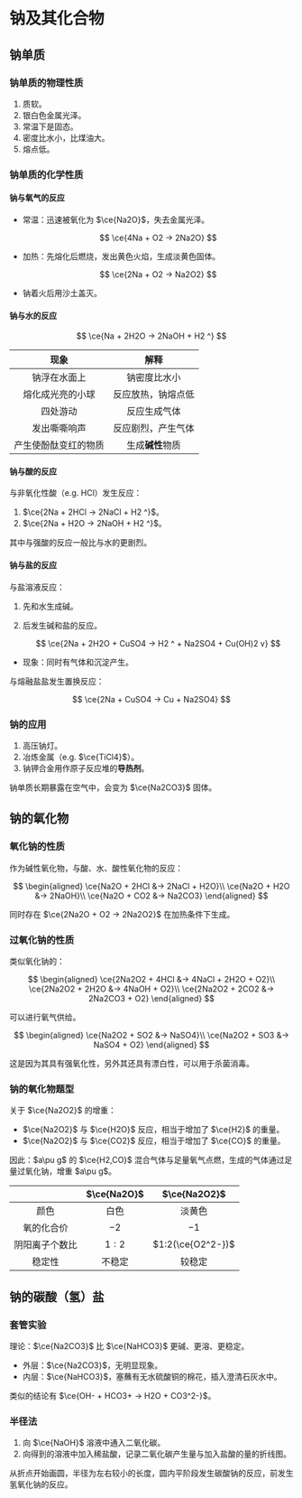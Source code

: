 # 钠及其化合物

## 钠单质

### 钠单质的物理性质

1. 质软。
2. 银白色金属光泽。
3. 常温下是固态。
4. 密度比水小，比煤油大。
5. 熔点低。

### 钠单质的化学性质

#### 钠与氧气的反应

+ 常温：迅速被氧化为 $\ce{Na2O}$，失去金属光泽。

    $$
    \ce{4Na + O2 -> 2Na2O}
    $$

+ 加热：先熔化后燃烧，发出黄色火焰，生成淡黄色固体。

    $$
    \ce{2Na + O2 -> Na2O2}
    $$

+ 钠着火后用沙土盖灭。

#### 钠与水的反应

$$
\ce{Na + 2H2O -> 2NaOH + H2 ^}
$$

| 现象 | 解释 |
| :-: | :-: |
| 钠浮在水面上 | 钠密度比水小 |
| 熔化成光亮的小球 | 反应放热，钠熔点低 |
| 四处游动 | 反应生成气体 |
| 发出嘶嘶响声 | 反应剧烈，产生气体 |
| 产生使酚酞变红的物质 | 生成**碱性**物质 |

#### 钠与酸的反应

与非氧化性酸（e.g. HCl）发生反应：

1. $\ce{2Na + 2HCl -> 2NaCl + H2 ^}$。
2. $\ce{2Na + H2O -> 2NaOH + H2 ^}$。

其中与强酸的反应一般比与水的更剧烈。

#### 钠与盐的反应

与盐溶液反应：

1. 先和水生成碱。
2. 后发生碱和盐的反应。

    $$
    \ce{2Na + 2H2O + CuSO4 -> H2 ^ + Na2SO4 + Cu(OH)2 v}
    $$

+ 现象：同时有气体和沉淀产生。

与熔融盐盐发生置换反应：

$$
\ce{2Na + CuSO4 -> Cu + Na2SO4}
$$

### 钠的应用

1. 高压钠灯。
2. 冶炼金属（e.g. $\ce{TiCl4}$）。
3. 钠钾合金用作原子反应堆的**导热剂**。

钠单质长期暴露在空气中，会变为 $\ce{Na2CO3}$ 固体。

## 钠的氧化物

### 氧化钠的性质

作为碱性氧化物，与酸、水、酸性氧化物的反应：

$$
\begin{aligned}
\ce{Na2O + 2HCl &-> 2NaCl + H2O}\\
\ce{Na2O + H2O &-> 2NaOH}\\
\ce{Na2O + CO2 &-> Na2CO3}
\end{aligned}
$$

同时存在 $\ce{2Na2O + O2 -> 2Na2O2}$ 在加热条件下生成。

### 过氧化钠的性质

类似氧化钠的：

$$
\begin{aligned}
\ce{2Na2O2 + 4HCl &-> 4NaCl + 2H2O + O2}\\
\ce{2Na2O2 + 2H2O &-> 4NaOH + O2}\\
\ce{2Na2O2 + 2CO2 &-> 2Na2CO3 + O2}
\end{aligned}
$$

可以进行氧气供给。

$$
\begin{aligned}
\ce{Na2O2 + SO2 &-> NaSO4}\\
\ce{Na2O2 + SO3 &-> NaSO4 + O2}
\end{aligned}
$$

这是因为其具有强氧化性，另外其还具有漂白性，可以用于杀菌消毒。

### 钠的氧化物题型

关于 $\ce{Na2O2}$ 的增重：

- $\ce{Na2O2}$ 与 $\ce{H2O}$ 反应，相当于增加了 $\ce{H2}$ 的重量。
- $\ce{Na2O2}$ 与 $\ce{CO2}$ 反应，相当于增加了 $\ce{CO}$ 的重量。

因此：$a\pu g$ 的 $\ce{H2,CO}$ 混合气体与足量氧气点燃，生成的气体通过足量过氧化钠，增重 $a\pu g$。

| | $\ce{Na2O}$ | $\ce{Na2O2}$ |
| :-: | :-: | :-: |
| 颜色 | 白色 | 淡黄色 |
| 氧的化合价 | $-2$ | $-1$ |
| 阴阳离子个数比 | $1:2$ | $1:2(\ce{O2^2-})$ |
| 稳定性 | 不稳定 | 较稳定 |

## 钠的碳酸（氢）盐

### 套管实验

理论：$\ce{Na2CO3}$ 比 $\ce{NaHCO3}$ 更碱、更溶、更稳定。

- 外层：$\ce{Na2CO3}$，无明显现象。
- 内层：$\ce{NaHCO3}$，塞蘸有无水硫酸铜的棉花，插入澄清石灰水中。

类似的结论有 $\ce{OH- + HCO3+ -> H2O + CO3^2-}$。

### 半径法

1. 向 $\ce{NaOH}$ 溶液中通入二氧化碳。
2. 向得到的溶液中加入稀盐酸，记录二氧化碳产生量与加入盐酸的量的折线图。

从折点开始画圆，半径为左右较小的长度，圆内平阶段发生碳酸钠的反应，前发生氢氧化钠的反应。
